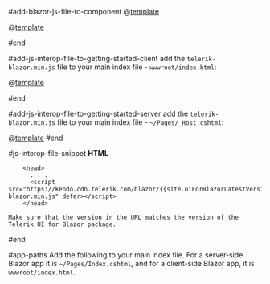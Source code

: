 #add-blazor-js-file-to-component
@[template](/_contentTemplates/common/js-interop-file.md#app-paths)

@[template](/_contentTemplates/common/js-interop-file.md#js-interop-file-snippet)

#end

#add-js-interop-file-to-getting-started-client
 add the `telerik-blazor.min.js` file to your main index file - `wwwroot/index.html`:

@[template](/_contentTemplates/common/js-interop-file.md#js-interop-file-snippet)

#end

#add-js-interop-file-to-getting-started-server
 add the `telerik-blazor.min.js` file to your main index file - `~/Pages/_Host.cshtml`:

@[template](/_contentTemplates/common/js-interop-file.md#js-interop-file-snippet)
#end

#js-interop-file-snippet
    **HTML**

        <head>
          . . .
          <script src="https://kendo.cdn.telerik.com/blazor/{{site.uiForBlazorLatestVersion}}/telerik-blazor.min.js" defer></script>
        </head>
        
    Make sure that the version in the URL matches the version of the Telerik UI for Blazor package.

#end

#app-paths
 Add the following to your main index file. For a server-side Blazor app it is `~/Pages/Index.cshtml`, and for a client-side Blazor app, it is `wwwroot/index.html`.
#

